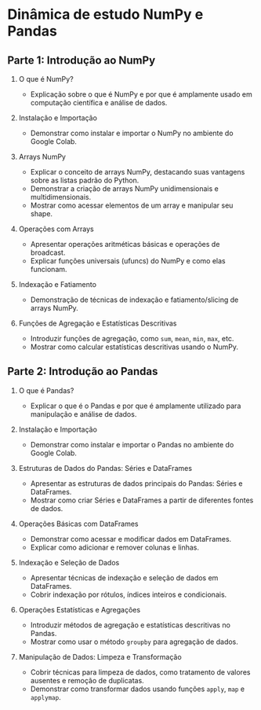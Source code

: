 # Dinâmica de estudo NumPy e Pandas

## Parte 1: Introdução ao NumPy
1. O que é NumPy?
   - Explicação sobre o que é NumPy e por que é amplamente usado em computação científica e análise de dados.

2. Instalação e Importação
   - Demonstrar como instalar e importar o NumPy no ambiente do Google Colab.

3. Arrays NumPy
   - Explicar o conceito de arrays NumPy, destacando suas vantagens sobre as listas padrão do Python.
   - Demonstrar a criação de arrays NumPy unidimensionais e multidimensionais.
   - Mostrar como acessar elementos de um array e manipular seu shape.

4. Operações com Arrays
   - Apresentar operações aritméticas básicas e operações de broadcast.
   - Explicar funções universais (ufuncs) do NumPy e como elas funcionam.

5. Indexação e Fatiamento
   - Demonstração de técnicas de indexação e fatiamento/slicing de arrays NumPy.

6. Funções de Agregação e Estatísticas Descritivas
   - Introduzir funções de agregação, como `sum`, `mean`, `min`, `max`, etc.
   - Mostrar como calcular estatísticas descritivas usando o NumPy.

## Parte 2: Introdução ao Pandas
1. O que é Pandas?
   - Explicar o que é o Pandas e por que é amplamente utilizado para manipulação e análise de dados.

2. Instalação e Importação
   - Demonstrar como instalar e importar o Pandas no ambiente do Google Colab.

3. Estruturas de Dados do Pandas: Séries e DataFrames
   - Apresentar as estruturas de dados principais do Pandas: Séries e DataFrames.
   - Mostrar como criar Séries e DataFrames a partir de diferentes fontes de dados.

4. Operações Básicas com DataFrames
   - Demonstrar como acessar e modificar dados em DataFrames.
   - Explicar como adicionar e remover colunas e linhas.

5. Indexação e Seleção de Dados
   - Apresentar técnicas de indexação e seleção de dados em DataFrames.
   - Cobrir indexação por rótulos, índices inteiros e condicionais.

6. Operações Estatísticas e Agregações
   - Introduzir métodos de agregação e estatísticas descritivas no Pandas.
   - Mostrar como usar o método `groupby` para agregação de dados.

7. Manipulação de Dados: Limpeza e Transformação
   - Cobrir técnicas para limpeza de dados, como tratamento de valores ausentes e remoção de duplicatas.
   - Demonstrar como transformar dados usando funções `apply`, `map` e `applymap`.

